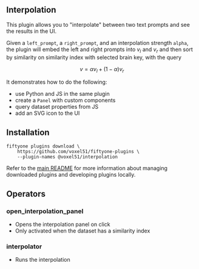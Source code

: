 ## Interpolation

This plugin allows you to "interpolate" between two text prompts and see the
results in the UI.

Given a `left_prompt`, a `right_prompt`, and an interpolation strength `alpha`,
the plugin will embed the left and right prompts into $v_l$ and $v_r$ and then
sort by similarity on similarity index with selected brain key, with the query

$$v = \alpha v_l + (1 - \alpha) v_r$$

It demonstrates how to do the following:

-   use Python and JS in the same plugin
-   create a `Panel` with custom components
-   query dataset properties from JS
-   add an SVG icon to the UI

## Installation

```shell
fiftyone plugins download \
    https://github.com/voxel51/fiftyone-plugins \
    --plugin-names @voxel51/interpolation
```

Refer to the [main README](https://github.com/voxel51/fiftyone-plugins) for
more information about managing downloaded plugins and developing plugins
locally.

## Operators

### open_interpolation_panel

-   Opens the interpolation panel on click
-   Only activated when the dataset has a similarity index

### interpolator

-   Runs the interpolation
